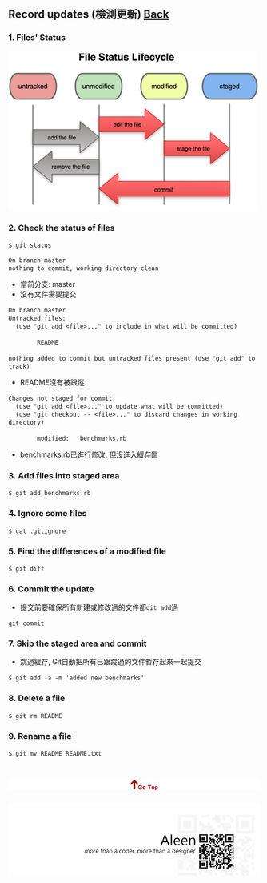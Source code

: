 ## Record updates (檢測更新)	[Back](./../summary.md)

### 1. Files' Status

<img src="./file_status.png">

### 2. Check the status of files

```git
$ git status
```
```
On branch master
nothing to commit, working directory clean
```

- 當前分支: master
- 沒有文件需要提交

```
On branch master
Untracked files:
  (use "git add <file>..." to include in what will be committed)

        README

nothing added to commit but untracked files present (use "git add" to track)
```

- README沒有被跟蹤

```
Changes not staged for commit:
  (use "git add <file>..." to update what will be committed)
  (use "git checkout -- <file>..." to discard changes in working directory)

        modified:   benchmarks.rb
```

- benchmarks.rb已進行修改, 但沒進入緩存區

### 3. Add files into staged area

```git
$ git add benchmarks.rb
```

### 4. Ignore some files

```git
$ cat .gitignore
```

### 5. Find the differences of a modified file

```git
$ git diff
```

### 6. Commit the update

- 提交前要確保所有新建或修改過的文件都```git add```過

```git
git commit
```

### 7. Skip the staged area and commit

- 跳過緩存, Git自動把所有已跟蹤過的文件暫存起來一起提交

```git
$ git add -a -m 'added new benchmarks'
```

### 8. Delete a file

```git
$ git rm README
```

### 9. Rename a file

```git
$ git mv README README.txt
```


<a href="#" style="left:200px;"><img src="./../../pic/gotop.png"></a>
=====
<a href="http://aleen42.github.io/" target="_blank" ><img src="./../../pic/tail.gif"></a>
